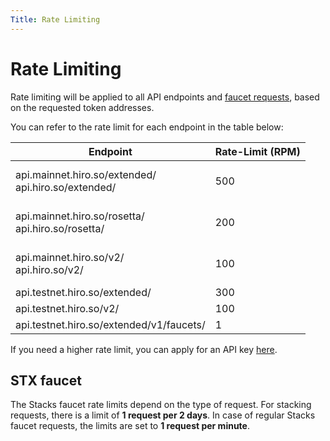 ```yaml
---
Title: Rate Limiting
---
```


# Rate Limiting

Rate limiting will be applied to all API endpoints and [faucet requests](https://docs.hiro.so/api#tag/Faucets), based on the requested token addresses.

You can refer to the rate limit for each endpoint in the table below:

| **Endpoint**                                                                                | **Rate-Limit (RPM)**  |
| ------------------------------------------------------------------------------------------- |-----------------------|
| api.mainnet.hiro.so/extended/ <br/> api.hiro.so/extended/ <br/> | <br/> 500 <br/> <br/> |
| api.mainnet.hiro.so/rosetta/ <br/> api.hiro.so/rosetta/<br/>    | <br/> 200 <br/> <br/> |
| api.mainnet.hiro.so/v2/ <br/> api.hiro.so/v2/ <br/>             | <br/> 100 <br/> <br/> |
| api.testnet.hiro.so/extended/ <br/>                                           | 300 <br/>             |
| api.testnet.hiro.so/v2/ <br/>                                                 | 100 <br/>             |
| api.testnet.hiro.so/extended/v1/faucets/ <br/>                                | 1 <br/>               |

If you need a higher rate limit, you can apply for an API key [here](https://survey.hiro.so/hiroapi).

## STX faucet

The Stacks faucet rate limits depend on the type of request. For stacking requests, there is a limit of **1 request per 2 days**. In case of regular Stacks faucet requests, the limits are set to **1 request per minute**.
